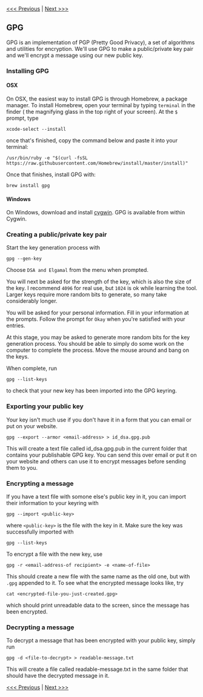 [<<< Previous](encryption.md) | [Next >>>](authentication.md)

## GPG

GPG is an implementation of PGP (Pretty Good Privacy), a set of algorithms and utilities for encryption. We'll use GPG to make a public/private key pair and we'll encrypt a message using our new public key.

### Installing GPG

#### OSX

On OSX, the easiest way to install GPG is through Homebrew, a package manager. To install Homebrew, open your terminal by typing `terminal` in the finder ( the magnifying glass in the top right of your screen). At the `$` prompt, type

    xcode-select --install

once that's finished, copy the command below and paste it into your terminal:

    /usr/bin/ruby -e "$(curl -fsSL https://raw.githubusercontent.com/Homebrew/install/master/install)"
	
Once that finishes, install GPG with:

    brew install gpg

#### Windows

On Windows, download and install [cygwin](https://cygwin.com/install.html). GPG is available from within Cygwin.

### Creating a public/private key pair

Start the key generation process with

    gpg --gen-key
	
Choose `DSA and Elgamal` from the menu when prompted.

You will next be asked for the strength of the key, which is also the size of the key. I recommend `4096` for real use, but `1024` is ok while learning the tool. Larger keys require more random bits to generate, so many take considerably longer.

You will be asked for your personal information. Fill in your information at the prompts. Follow the prompt for `Okay` when you're satisfied with your entries.

At this stage, you may be asked to generate more random bits for the key generation process. You should be able to simply do some work on the computer to complete the process. Move the mouse around and bang on the keys.

When complete, run

    gpg --list-keys
	
to check that your new key has been imported into the GPG keyring.

### Exporting your public key

Your key isn't much use if you don't have it in a form that you can email or put on your website.

    gpg --export --armor <email-address> > id_dsa.gpg.pub
	
This will create a text file called id_dsa.gpg.pub in the current folder that contains your publishable GPG key. You can send this over email or put it on your website and others can use it to encrypt messages before sending them to you.

### Encrypting a message

If you have a text file with somone else's public key in it, you can import their information to your keyring with 

    gpg --import <public-key>
	
where `<public-key>` is the file with the key in it. Make sure the key was successfully imported with

    gpg --list-keys
	
To encrypt a file with the new key, use

    gpg -r <email-address-of recipient> -e <name-of-file>
	
This should create a new file with the same name as the old one, but with `.gpg` appended to it. To see what the encrypted message looks like, try

    cat <encrypted-file-you-just-created.gpg>
	
which should print unreadable data to the screen, since the message has been encrypted.

### Decrypting a message

To decrypt a message that has been encrypted with your public key, simply run

    gpg -d <file-to-decrypt> > readable-message.txt
	
This will create a file called readable-message.txt in the same folder that should have the decrypted message in it.




[<<< Previous](encryption.md) | [Next >>>](authentication.md)
